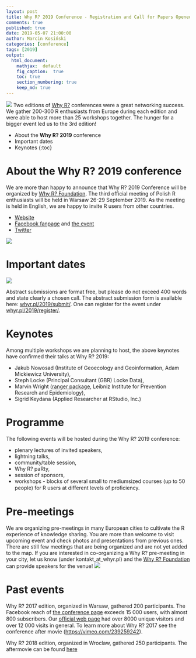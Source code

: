 ```yaml
---
layout: post
title: Why R? 2019 Conference - Registration and Call for Papers Opened
comments: true
published: true
date: 2019-05-07 21:00:00
author: Marcin Kosiński
categories: [conference]
tags: [2019]
output:
  html_document:
    mathjax:  default
    fig_caption:  true
    toc: true
    section_numbering: true
    keep_md: true
---
```


<img src="/foundation/images/fulls/whyr2019/tlosptronam_small.jpg" class="fit image"> Two editions of [Why R?](http://whyr.pl/) conferences were a great networking success. We gather 200-300 R enthusiasts from Europe during each edition and were able to host more than 25 workshops together. The hunger for a bigger event led us to the 3rd edition!

* About the **Why R? 2019** conference
* Important dates
* Keynotes
{:toc}

# About the **Why R? 2019** conference


We are more than happy to announce that Why R? 2019 Conference will be organized by [Why R? Foundation](http://whyr.pl/foundation/tags/#info). The third official meeting of Polish R enthusiasts will be held in Warsaw 26-29 September 2019. As the meeting is held in English, we are happy to invite R users from other countries. 

- [Website](http://whyr.pl/2019/)
- [Facebook fanpage](https://www.facebook.com/whyRconf/) and [the event](https://www.facebook.com/events/430031041106285/)
- [Twitter](https://twitter.com/whyRconf)

<img src="/foundation/images/fulls/whyr2019/onepager_small_small.jpg" class="fit image">

# Important dates

<img src="/foundation/images/fulls/whyr2019/timeline_small.jpg" class="fit image">

Abstract submissions are format free, but please do not exceed 400 words and state clearly a chosen call. The abstract submission form is available here: [whyr.pl/2019/submit/](https://whyr2018.evenea.pl/?lang=en). One can register for the event under [whyr.pl/2019/register/](http://whyr.pl/2019/register/).

# Keynotes

Among multiple workshops we are planning to host, the above keynotes have confirmed their talks at Why R? 2019: 
- Jakub Nowosad (Institute of Geoecology and Geoinformation, Adam Mickiewicz University), 
- Steph Locke (Principal Consultant (GBR) Locke Data), 
- Marvin Wright ([ranger package](https://cran.r-project.org/web/packages/ranger/index.html), Leibniz Institute for Prevention Research and Epidemiology), 
- Sigrid Keydana (Applied Researcher at RStudio, Inc.)

# Programme

The following events will be hosted during the Why R? 2019 conference: 
- plenary lectures of invited speakers, 
- lightning talks, 
- community/table session, 
- Why R? paRty, 
- session of sponsors, 
- workshops - blocks of several small to mediumsized courses (up to 50 people) for R users at diﬀerent levels of proﬁciency.


# Pre-meetings

We are organizing pre-meetings in many European cities to cultivate the R experience of knowledge sharing. You are more than welcome to visit upcoming event and check photos and presentations from previous ones. There are still few meetings that are being organized and are not yet added to the map. If you are interested in co-organizing a Why R? pre-meeting in your city, let us know (under kontakt_at_whyr.pl) and the [Why R? Foundation](http://whyr.pl/foundation/#blog) can provide speakers for the venue!
<img src="/foundation/images/fulls/whyr2019/europa_whyr2019_06_05.jpg" class="fit image">


# Past events

Why R? 2017 edition, organized in Warsaw, gathered 200 participants. The Facebook reach of [the conference page](https://www.facebook.com/whyRconf/) exceeds 15 000 users, with almost 800 subscribers. Our [oﬃcial web page](http://whyr.pl) had over 8000 unique visitors and over 12 000 visits in general. To learn more about Why R? 2017 see the conference after movie (https://vimeo.com/239259242).

Why R? 2018 edition, organized in Wroclaw, gathered 250 participants. The aftermovie can be found [here](https://www.youtube.com/watch?v=NNsceaqEP1w)
